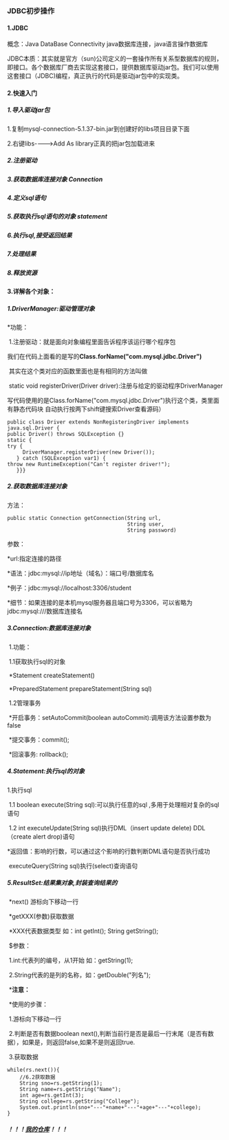 ### **JDBC初步操作**

#### 1.JDBC

概念：Java DataBase Connectivity java数据库连接，java语言操作数据库

JDBC本质：其实就是官方（sun)公司定义的一套操作所有关系型数据库的规则，即接口。各个数据库厂商去实现这套接口，提供数据库驱动jar包。我们可以使用这套接口（JDBC)编程，真正执行的代码是驱动jar包中的实现类。

#### 2.快速入门

##### 1.导入驱动jar包

  1.复制mysql-connection-5.1.37-bin.jar到创建好的libs项目目录下面

  2.右键libs---->Add As library正真的把jar包加载进来

##### 2.注册驱动

##### 3.获取数据库连接对象 Connection

##### 4.定义sql语句

##### 5.获取执行sql语句的对象 statement

##### 6.执行sql,接受返回结果

##### 7.处理结果

##### 8.释放资源

#### 3.详解各个对象：

##### 1.DriverManager:驱动管理对象

  *功能：

​              1.注册驱动：就是面向对象编程里面告诉程序该运行哪个程序包

​               我们在代码上面看的是写的**Class.forName("com.mysql.jdbc.Driver")**

​               其实在这个类对应的函数里面也是有相同的方法叫做

​               static void registerDriver(Driver driver):注册与给定的驱动程序DriverManager

​               写代码使用的是Class.forName("com.mysql.jdbc.Driver")执行这个类，类里面有静态代码块      自动执行按两下shift键搜索Driver查看源码）

```
public class Driver extends NonRegisteringDriver implements java.sql.Driver {
public Driver() throws SQLException {}
static {
try {
     DriverManager.registerDriver(new Driver());
   } catch (SQLException var1) {
throw new RuntimeException("Can't register driver!");
   }}}
```

##### 2.获取数据库连接对象

方法：

```
public static Connection getConnection(String url,
                                       String user,
                                       String password)
```

参数：

*url:指定连接的路径

*语法：jdbc:mysql://ip地址（域名）：端口号/数据库名

*例子：jdbc:mysql://localhost:3306/student

*细节：如果连接的是本机mysql服务器且端口号为3306，可以省略为 jdbc:mysql:///数据库连接名 

##### 3.Connection:数据库连接对象

​    1.功能：

​         1.1获取执行sql的对象

​             *Statement createStatement()

​             *PreparedStatement prepareStatement(String sql)

​          1.2管理事务

​             *开启事务：setAutoCommit(boolean autoCommit):调用该方法设置参数为false

​             *提交事务：commit();

​             *回滚事务:   rollback();

##### 4.Statement:执行sql的对象

1.执行sql

​      1.1 boolean execute(String sql):可以执行任意的sql ,多用于处理相对复杂的sql语句

​      1.2 int executeUpdate(String sql)执行DML（insert update delete) DDL（create alert drop)语句

​            *返回值：影响的行数，可以通过这个影响的行数判断DML语句是否执行成功

​             executeQuery(String sql)执行(select)查询语句

##### 5.ResultSet:结果集对象,封装查询结果的  

​    *next() 游标向下移动一行

​    *getXXX(参数)获取数据

​    *XXX代表数据类型 如：int getInt(); String getString();

​    $参数：

​          1.int:代表列的编号，从1开始 如：getString(1);

​          2.String代表的是列的名称，如：getDouble("列名");

​    ***注意：**

​    *使用的步骤：

​            1.游标向下移动一行

​            2.判断是否有数据boolean next(),判断当前行是否是最后一行末尾（是否有数据），如果是，则返回false,如果不是则返回true.

​            3.获取数据

```
while(rs.next()){
    //6.2获取数据
    String sno=rs.getString(1);
    String name=rs.getString("Name");
    int age=rs.getInt(3);
    String college=rs.getString("College");
    System.out.println(sno+"---"+name+"---"+age+"---"+college);
}
```

##### ！！！[我的仓库](https://github.com/bobojo/homework)！！！

